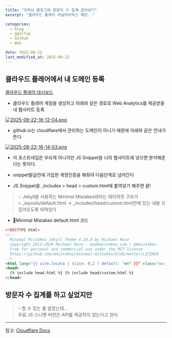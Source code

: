 ```yaml
---
title: "깃허브 블로그에 방문자 수 집계 집어넣기"
excerpt: "클라우드 플레어 아날라이틱스 메모.."

categories:
  - blog
  - ggultip
  - Github
  - Web

date: 2025-08-22
last_modified_at: 2025-08-22
---
```


## 클라우드 플레어에서 내 도메인 등록

[클라우드 플레어 대시보드](https://dash.cloudflare.com/edc31ae7c6fe8d905c5cfdecbcf9536e/web-analytics/sites)

- 클라우드 플레어 계정을 생성하고 아래와 같은 경로로 Web Analytics를 제공받을 내 웹사이트 등록

[![2025-08-22-16-12-04.png](https://i.postimg.cc/xTWMBLww/2025-08-22-16-12-04.png)](https://postimg.cc/GHx4yThK)

- github.io는 cloudflare에서 관리하는 도메인이 아니기 때문에 아래와 같은 안내가 뜬다.

[![2025-08-22-16-14-03.png](https://i.postimg.cc/ZR26Z39v/2025-08-22-16-14-03.png)](https://postimg.cc/62V8f8fB)

- 이 호스트네임은 우리게 아니지만 JS Snippet을 너의 웹사이트에 넣으면 분석해준다는 뜻이다.

- snippet발급전에 가입한 계정인증을 해줘야 다음단계로 넘어간다

- JS Snippet을 \_includes > head > custom.html에 붙여넣기 해주면 끝!

> 💡 Jekyll을 사용하는 Minimal Mistakes테마는 레이아웃 구조가 <br/> > \_layouts/default.html -> \_includes/head/custom.html안에 있는 내용 끄집어오도록 되어있다

- 🔽Minimal Mistakes default.html 코드

```html
<!DOCTYPE html>
<!--
  Minimal Mistakes Jekyll Theme 4.24.0 by Michael Rose
  Copyright 2013-2020 Michael Rose - mademistakes.com | @mmistakes
  Free for personal and commercial use under the MIT license
  https://github.com/mmistakes/minimal-mistakes/blob/master/LICENSE
-->
<html lang="{{ site.locale | slice: 0,2 | default: "en" }}" class="no-js">
<head>
  {% include head.html %} {% include head/custom.html %}
</head>
```

## 방문자 수 집계를 하고 싶었지만

> ✨할 수 있는 줄 알았는데... <br/>
> 무료 JS 스니펫 버전은 API를 제공하지 않는다고 한다

<hr>

참고: [Cloudflare Docs](https://developers.cloudflare.com/web-analytics/get-started/)
